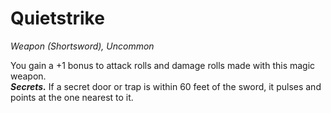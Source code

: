 # Quietstrike
*Weapon (Shortsword), Uncommon*

You gain a +1 bonus to attack rolls and damage rolls made with this magic weapon.  
***Secrets.*** If a secret door or trap is within 60 feet of the sword, it pulses and points at the one nearest to it.